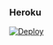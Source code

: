 ### Heroku
[![Deploy](https://www.herokucdn.com/deploy/button.svg)](https://heroku.com/deploy?template=https://github.com/xhoho24/upload-definitivo)
